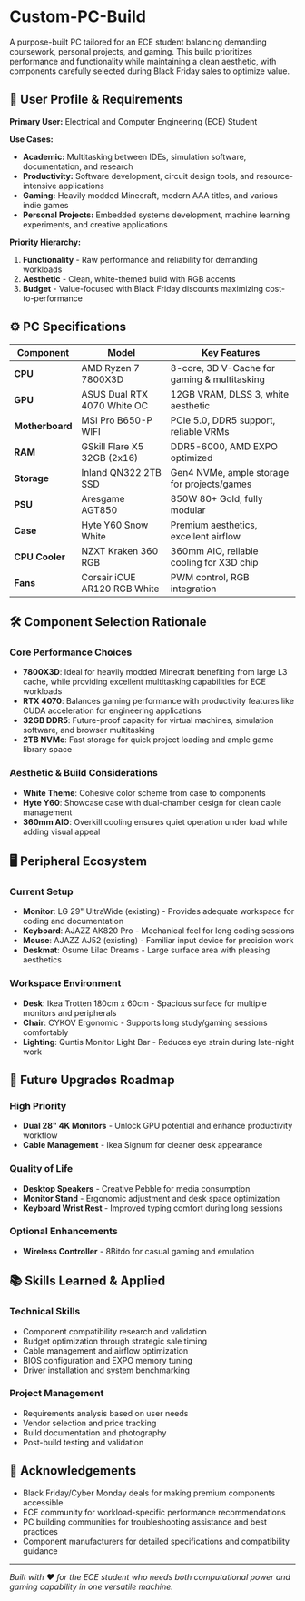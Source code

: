 # Custom-PC-Build
A purpose-built PC tailored for an ECE student balancing demanding coursework, personal projects, and gaming. This build prioritizes performance and functionality while maintaining a clean aesthetic, with components carefully selected during Black Friday sales to optimize value.

## 🎯 User Profile & Requirements

**Primary User:** Electrical and Computer Engineering (ECE) Student

**Use Cases:**
- **Academic:** Multitasking between IDEs, simulation software, documentation, and research
- **Productivity:** Software development, circuit design tools, and resource-intensive applications
- **Gaming:** Heavily modded Minecraft, modern AAA titles, and various indie games
- **Personal Projects:** Embedded systems development, machine learning experiments, and creative applications

**Priority Hierarchy:**
1. **Functionality** - Raw performance and reliability for demanding workloads
2. **Aesthetic** - Clean, white-themed build with RGB accents
3. **Budget** - Value-focused with Black Friday discounts maximizing cost-to-performance

## ⚙️ PC Specifications

| Component | Model | Key Features |
|-----------|-------|--------------|
| **CPU** | AMD Ryzen 7 7800X3D | 8-core, 3D V-Cache for gaming & multitasking |
| **GPU** | ASUS Dual RTX 4070 White OC | 12GB VRAM, DLSS 3, white aesthetic |
| **Motherboard** | MSI Pro B650-P WIFI | PCIe 5.0, DDR5 support, reliable VRMs |
| **RAM** | GSkill Flare X5 32GB (2x16) | DDR5-6000, AMD EXPO optimized |
| **Storage** | Inland QN322 2TB SSD | Gen4 NVMe, ample storage for projects/games |
| **PSU** | Aresgame AGT850 | 850W 80+ Gold, fully modular |
| **Case** | Hyte Y60 Snow White | Premium aesthetics, excellent airflow |
| **CPU Cooler** | NZXT Kraken 360 RGB | 360mm AIO, reliable cooling for X3D chip |
| **Fans** | Corsair iCUE AR120 RGB White | PWM control, RGB integration |

## 🛠️ Component Selection Rationale

### Core Performance Choices
- **7800X3D**: Ideal for heavily modded Minecraft benefiting from large L3 cache, while providing excellent multitasking capabilities for ECE workloads
- **RTX 4070**: Balances gaming performance with productivity features like CUDA acceleration for engineering applications
- **32GB DDR5**: Future-proof capacity for virtual machines, simulation software, and browser multitasking
- **2TB NVMe**: Fast storage for quick project loading and ample game library space

### Aesthetic & Build Considerations
- **White Theme**: Cohesive color scheme from case to components
- **Hyte Y60**: Showcase case with dual-chamber design for clean cable management
- **360mm AIO**: Overkill cooling ensures quiet operation under load while adding visual appeal

## 🖥️ Peripheral Ecosystem

### Current Setup
- **Monitor**: LG 29" UltraWide (existing) - Provides adequate workspace for coding and documentation
- **Keyboard**: AJAZZ AK820 Pro - Mechanical feel for long coding sessions
- **Mouse**: AJAZZ AJ52 (existing) - Familiar input device for precision work
- **Deskmat**: Osume Lilac Dreams - Large surface area with pleasing aesthetics

### Workspace Environment
- **Desk**: Ikea Trotten 180cm x 60cm - Spacious surface for multiple monitors and peripherals
- **Chair**: CYKOV Ergonomic - Supports long study/gaming sessions comfortably
- **Lighting**: Quntis Monitor Light Bar - Reduces eye strain during late-night work

## 🔮 Future Upgrades Roadmap

### High Priority
- **Dual 28" 4K Monitors** - Unlock GPU potential and enhance productivity workflow
- **Cable Management** - Ikea Signum for cleaner desk appearance

### Quality of Life
- **Desktop Speakers** - Creative Pebble for media consumption
- **Monitor Stand** - Ergonomic adjustment and desk space optimization
- **Keyboard Wrist Rest** - Improved typing comfort during long sessions

### Optional Enhancements
- **Wireless Controller** - 8Bitdo for casual gaming and emulation

## 📚 Skills Learned & Applied

### Technical Skills
- Component compatibility research and validation
- Budget optimization through strategic sale timing
- Cable management and airflow optimization
- BIOS configuration and EXPO memory tuning
- Driver installation and system benchmarking

### Project Management
- Requirements analysis based on user needs
- Vendor selection and price tracking
- Build documentation and photography
- Post-build testing and validation

## 🙏 Acknowledgements

- Black Friday/Cyber Monday deals for making premium components accessible
- ECE community for workload-specific performance recommendations
- PC building communities for troubleshooting assistance and best practices
- Component manufacturers for detailed specifications and compatibility guidance

---

*Built with ❤️ for the ECE student who needs both computational power and gaming capability in one versatile machine.*